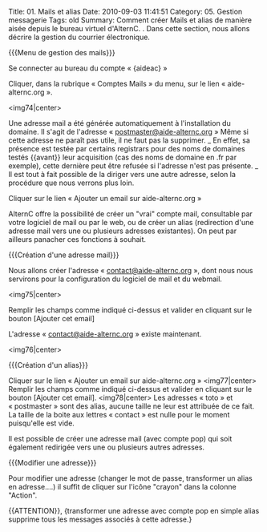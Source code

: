 Title: 01. Mails et alias 
Date: 2010-09-03 11:41:51
Category: 05. Gestion messagerie
Tags: old
Summary: Comment créer Mails et alias de manière aisée depuis le bureau virtuel d'AlternC. . Dans cette section, nous allons décrire la gestion du courrier électronique.



{{{Menu de gestion des mails}}}

Se connecter au bureau du compte « {aideac} »

Cliquer, dans la rubrique « Comptes Mails » du menu, sur le lien « aide-alternc.org ».

<img74|center>

Une adresse mail a été générée automatiquement à l'installation du domaine. Il s'agit de l'adresse « postmaster@aide-alternc.org » Même si cette adresse ne paraît pas utile, il ne faut pas la supprimer. 
_ En effet, sa présence est testée par certains registrars  pour des noms de domaines testés {{avant}} leur acquisition (cas des noms de domaine en .fr par exemple), cette dernière peut être refusée si l'adresse n'est pas présente.
_ Il est tout à fait possible de la diriger vers une autre adresse, selon la procédure que nous verrons plus loin.

Cliquer sur le lien « Ajouter un email sur aide-alternc.org »

AlternC offre la possibilité de créer un "vrai" compte mail, consultable par votre logiciel de mail ou par le web, ou de créer un alias (redirection d'une adresse mail vers une ou plusieurs adresses existantes). On peut par ailleurs panacher ces fonctions à souhait.


{{{Création d'une adresse mail}}}

Nous allons créer l'adresse « contact@aide-alternc.org », dont nous nous servirons pour la configuration du logiciel de mail et du webmail.

<img75|center>

Remplir les champs comme indiqué ci-dessus et valider en cliquant sur le bouton [Ajouter cet email]

L'adresse « contact@aide-alternc.org » existe maintenant.

<img76|center>

{{{Création d'un alias}}}

Cliquer sur le lien « Ajouter un email sur aide-alternc.org »
<img77|center>
Remplir les champs comme indiqué ci-dessus et valider en cliquant sur le bouton [Ajouter cet email].
<img78|center>
Les adresses « toto » et « postmaster » sont des alias, aucune taille ne leur est attribuée de ce fait. La taille de la boite aux lettres « contact » est nulle pour le moment puisqu'elle est vide.

Il est possible de créer une adresse mail (avec compte pop) qui soit également redirigée vers une ou plusieurs autres adresses.

{{{Modifier une adresse}}}

Pour modifier une adresse (changer le mot de passe, transformer un alias en adresse....) il suffit de cliquer sur l'icône "crayon" dans la colonne "Action".

{{ATTENTION}}, {transformer une adresse avec compte pop en simple alias supprime tous les messages associés à cette adresse.}
